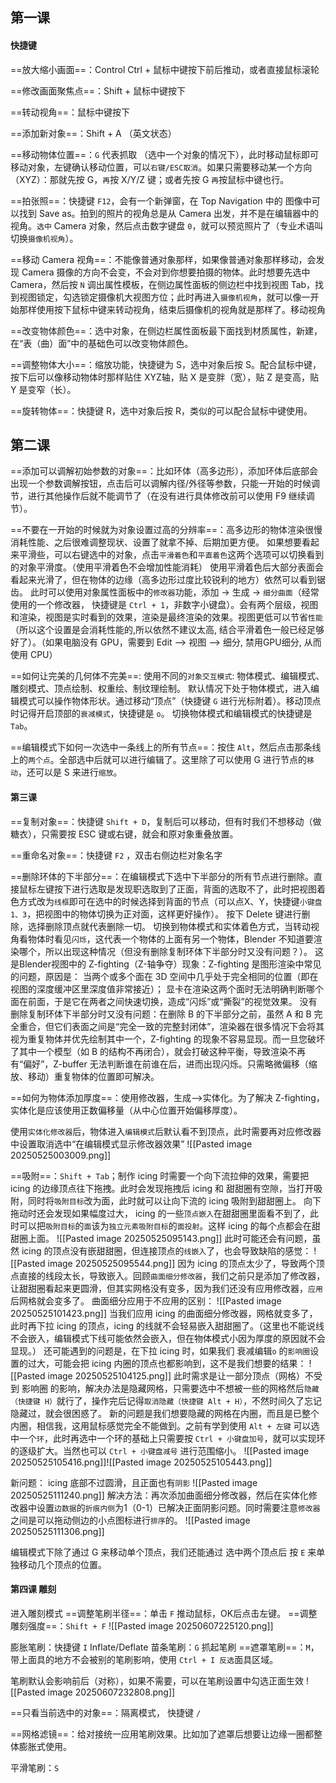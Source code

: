 ## 第一课
#### 快捷键
==放大缩小画面==：Control Ctrl + 鼠标中键按下前后推动，或者直接鼠标滚轮

==修改画面聚焦点==：Shift + 鼠标中键按下

==转动视角==：鼠标中键按下

==添加新对象==：Shift + A （英文状态）

==移动物体位置==：`G` 代表抓取 （选中一个对象的情况下），此时移动鼠标即可移动对象，左键确认移动位置，可以`右键/ESC取消`。如果只需要移动某一个方向（XYZ）：那就先按 G，`再`按 X/Y/Z 键；或者先按 G `再`按鼠标中键也行。

==拍张照==：快捷键 `F12`，会有一个新弹窗，在 Top Navigation 中的 图像中可以找到 Save as。拍到的照片的视角总是从 Camera 出发，并不是在编辑器中的视角。`选中` Camera 对象，然后点击数字键盘 `0`，就可以预览照片了（专业术语叫切换`摄像机视角`）。

==移动 Camera 视角==：不能像普通对象那样，如果像普通对象那样移动，会发现 Camera 摄像的方向不会变，不会对到你想要拍摄的物体。此时想要先选中 Camera，然后按 `N` 调出属性模板，在侧边属性面板的侧边栏中找到视图 Tab，找到视图锁定，勾选锁定摄像机大视图方位；此时再进入`摄像机视角`，就可以像一开始那样使用按下鼠标中键来转动视角，结束后摄像机的视角就是那样了。移动视角

==改变物体颜色==：选中对象，在侧边栏属性面板最下面找到材质属性，新建，在“表（曲）面”中的基础色可以改变物体颜色。

==调整物体大小==：缩放功能，快捷键为 S，选中对象后按 S。配合鼠标中键，按下后可以像移动物体时那样贴住 XYZ轴，贴 X 是变胖（宽），贴 Z 是变高，贴 Y 是变窄（长）。

==旋转物体==：快捷键 R，选中对象后按 R，类似的可以配合鼠标中键使用。


## 第二课

==添加可以调解初始参数的对象==：比如环体（高多边形），添加环体后底部会出现一个参数调解按钮，点击后可以调解内径/外径等参数，只能一开始的时候调节，进行其他操作后就不能调节了（在没有进行具体修改前可以使用 F9 继续调节）。

==不要在一开始的时候就为对象设置过高的分辨率==：高多边形的物体渲染很慢消耗性能、之后很难调整现状、设置了就拿不掉、后期加更方便。
如果想要看起来平滑些，可以右键选中的对象，点击`平滑着色`和`平直着色`这两个选项可以切换看到的对象平滑度。（使用平滑着色不会增加性能消耗）
使用平滑着色后大部分表面会看起来光滑了，但在物体的边缘（高多边形过度比较锐利的地方）依然可以看到锯齿。
此时可以使用对象属性面板中的`修改器`功能，添加 -> 生成 -> `细分曲面`（经常使用的一个修改器， 快捷键是 `Ctrl + 1`，非数字小键盘）。会有两个层级，视图和渲染，视图是实时看到的效果，渲染是最终渲染的效果。视图更低可以节省`性能`（所以这个设置是会消耗性能的,所以依然不建议太高, 结合平滑着色一般已经足够好了）。（如果电脑没有 GPU，需要到 Edit --> 视图 --> 细分, 禁用GPU细分, 从而使用 CPU）

==如何让完美的几何体不完美==: 使用不同的`对象交互模式`: 物体模式、编辑模式、雕刻模式、顶点绘制、权重绘、制纹理绘制。
默认情况下处于物体模式，进入编辑模式可以操作物体形状。通过移动“顶点”（快捷键 `G` 进行光标附着）。移动顶点时记得开启顶部的`衰减模式`，快捷键是 `o`。
切换物体模式和编辑模式的快捷键是 `Tab`。

==编辑模式下如何一次选中一条线上的所有节点==：按住 `Alt`，然后点击那条线上的`两个点`。全部选中后就可以进行编辑了。这里除了可以使用 G 进行节点的`移动`，还可以是 S 来进行`缩放`。


#### 第三课

==复制对象==：快捷键 `Shift + D`，复制后可以移动，但有时我们不想移动（做糖衣），只需要按 ESC 键或右键，就会和原对象重叠放置。

==重命名对象==：快捷键 `F2` ，双击右侧边栏对象名字

==删除环体的下半部分==：在编辑模式下选中下半部分的所有节点进行删除。直接鼠标左键按下进行选取是发现职选取到了正面，背面的选取不了，此时把视图着色方式改为`线框`即可在选中的时候选择到背面的节点（可以点X、Y，快捷键`小键盘1、3`，把视图中的物体切换为正对面，这样更好操作）。
按下 Delete 键进行删除，选择删除顶点就代表删除一切。
切换到物体模式和实体着色方式，当转动视角看物体时看见`闪烁`，这代表一个物体的上面有另一个物体，Blender 不知道要渲染哪个，所以出现这种情况（但没有删除复制环体下半部分时又没有问题？）。
这是Blender视图中的 Z-fighting（Z-轴争夺）现象：Z-fighting 是图形渲染中常见的问题，原因是：
当两个或多个面在 3D 空间中几乎处于完全相同的位置（即在视图的深度缓冲区里深度值非常接近）；
显卡在渲染这两个面时无法明确判断哪个面在前面，于是它在两者之间快速切换，造成“闪烁”或“撕裂”的视觉效果。
没有删除复制环体下半部分时又没有问题：在删除 B 的下半部分之前，虽然 A 和 B 完全重合，但它们表面之间是“完全一致的完整封闭体”，渲染器在很多情况下会将其视为重复物体并优先绘制其中一个，Z-fighting 的现象不容易显现。而一旦您破坏了其中一个模型（如 B 的结构不再闭合），就会打破这种平衡，导致渲染不再有“偏好”，Z-buffer 无法判断谁在前谁在后，进而出现闪烁。只需略微偏移（缩放、移动）重复物体的位置即可解决。

==如何为物体添加厚度==：使用修改器，生成-->实体化。为了解决 Z-fighting，实体化是应该使用正数偏移量（从中心位置开始偏移厚度）。

使用`实体化修改器`后，物体进入`编辑模式`后默认看不到顶点，此时需要再对应修改器中设置取消选中“在编辑模式显示修改器效果”
![[Pasted image 20250525003009.png]]

==吸附==：`Shift + Tab`；制作 icing 时需要一个向下流拉伸的效果，需要把 icing 的边缘顶点往下拖拽。此时会发现拖拽后 icing 和 甜甜圈有空隙，当打开吸附，同时将`吸附目标`改为面，此时就可以让向下流的 icing 吸附到甜甜圈上。
向下拖动时还会发现如果幅度过大， icing 的一些`顶点嵌入`在甜甜圈里面看不到了，此时可以把`吸附目标`的`面`该为`独立元素吸附目标`的`面投射`。这样 icing 的每个点都会在甜甜圈上面。
![[Pasted image 20250525095143.png]]
此时可能还会有问题，虽然 icing 的顶点没有嵌甜甜圈，但连接顶点的`线嵌入`了，也会导致缺陷的感觉：
![[Pasted image 20250525095544.png]]
因为 icing 的顶点太少了，导致两个顶点直接的线段太长，导致嵌入。回顾`曲面细分修改器`，我们之前只是添加了修改器，让甜甜圈看起来更圆滑，但其实网格没有变多，因为我们还没有应用修改器，`应用`后网格就会变多了。
曲面细分应用于不应用的区别：
![[Pasted image 20250525101423.png]]
当我们应用 icing 的曲面细分修改器，网格就变多了，此时再下拉 icing 的顶点，icing 的线就不会轻易嵌入甜甜圈了。（这里也不能说线不会嵌入，编辑模式下线可能依然会嵌入，但在物体模式小因为厚度的原因就不会显现。）
还可能遇到的问题是，在下拉 icing 时，如果我们 衰减编辑`o` 的`影响圈`设置的过大，可能会把 icing 内圈的顶点也都影响到，这不是我们想要的结果：
![[Pasted image 20250525104125.png]]
此时需求是让一部分顶点（网格）不受到 影响圈 的影响，解决办法是隐藏网格，只需要选中不想被一些的网格然后`隐藏（快捷键 H）`就行了，操作完后记得`取消隐藏（快捷键 Alt + H）`，不然时间久了忘记隐藏过，就会很困惑了。
新的问题是我们想要隐藏的网格在内圈，而且是已整个内圈，相信我，这用鼠标感觉完全不能做到。之前有学到使用 `Alt + 左键` 可以选中一个`环`，此时再选中一个环的基础上只需要按 `Ctrl + 小键盘加号`，就可以实现环的逐级扩大。当然也可以 `Ctrl + 小键盘减号` 进行范围缩小。
![[Pasted image 20250525105416.png]]![[Pasted image 20250525105443.png]]

新问题： icing 底部不过圆滑，且正面也有`阴影`
![[Pasted image 20250525111240.png]]
解决方法：再次添加曲面细分修改器，然后在实体化修改器中设置`边数据`的`折痕内侧`为1（0-1）已解决正面阴影问题。同时需要注意`修改器`之间是可以拖动侧边的小点图标进行`排序`的。
![[Pasted image 20250525111306.png]]

编辑模式下除了通过 G 来移动单个顶点，我们还能通过 选中两个顶点后 按 `E` 来单独移动几个顶点的位置。


#### 第四课 雕刻
进入雕刻模式
==调整笔刷半径==：单击 `F` 推动鼠标，OK后点击左键。
==调整雕刻强度==：`Shift + F`
![[Pasted image 20250607225120.png]]

膨胀笔刷：快捷键 `I`  Inflate/Deflate
苗条笔刷：`G`  抓起笔刷
==遮罩笔刷==：`M`，带上面具的地方不会被别的笔刷影响，使用 `Ctrl + I 反选`面具区域。

笔刷默认会影响前后（对称），如果不需要，可以在笔刷设置中勾选正面生效
![[Pasted image 20250607232808.png]]

==只看当前选中的对象==：隔离模式， 快捷键 `/`

==网格滤镜==：给对接统一应用笔刷效果。比如加了遮罩后想要让边缘一圈都整体膨胀式使用。

平滑笔刷：`S`
